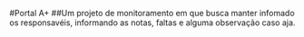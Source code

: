 #Portal A+
##Um projeto de monitoramento em que busca manter infomado os responsavéis, informando as notas, faltas e alguma observação caso aja.